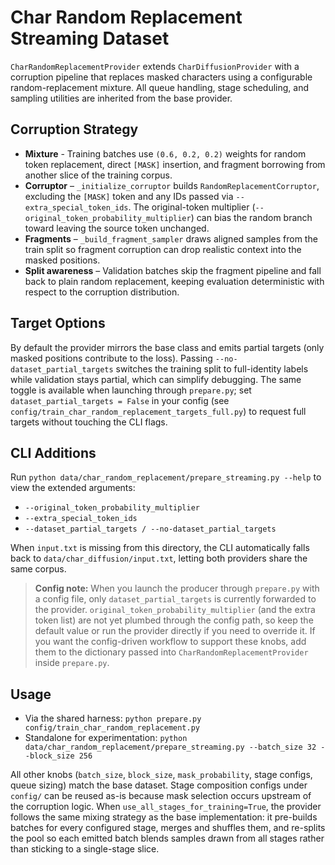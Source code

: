 # Char Random Replacement Streaming Dataset

`CharRandomReplacementProvider` extends `CharDiffusionProvider` with a corruption pipeline that replaces masked characters using a configurable random-replacement mixture. All queue handling, stage scheduling, and sampling utilities are inherited from the base provider.

## Corruption Strategy

- **Mixture** - Training batches use `(0.6, 0.2, 0.2)` weights for random token replacement, direct `[MASK]` insertion, and fragment borrowing from another slice of the training corpus.
- **Corruptor** – `_initialize_corruptor` builds `RandomReplacementCorruptor`, excluding the `[MASK]` token and any IDs passed via `--extra_special_token_ids`. The original-token multiplier (`--original_token_probability_multiplier`) can bias the random branch toward leaving the source token unchanged.
- **Fragments** – `_build_fragment_sampler` draws aligned samples from the train split so fragment corruption can drop realistic context into the masked positions.
- **Split awareness** – Validation batches skip the fragment pipeline and fall back to plain random replacement, keeping evaluation deterministic with respect to the corruption distribution.

## Target Options

By default the provider mirrors the base class and emits partial targets (only masked positions contribute to the loss). Passing `--no-dataset_partial_targets` switches the training split to full-identity labels while validation stays partial, which can simplify debugging. The same toggle is available when launching through `prepare.py`; set `dataset_partial_targets = False` in your config (see `config/train_char_random_replacement_targets_full.py`) to request full targets without touching the CLI flags.

## CLI Additions

Run `python data/char_random_replacement/prepare_streaming.py --help` to view the extended arguments:

- `--original_token_probability_multiplier`
- `--extra_special_token_ids`
- `--dataset_partial_targets / --no-dataset_partial_targets`

When `input.txt` is missing from this directory, the CLI automatically falls back to `data/char_diffusion/input.txt`, letting both providers share the same corpus.

> **Config note:** When you launch the producer through `prepare.py` with a config file, only `dataset_partial_targets` is currently forwarded to the provider. `original_token_probability_multiplier` (and the extra token list) are not yet plumbed through the config path, so keep the default value or run the provider directly if you need to override it. If you want the config-driven workflow to support these knobs, add them to the dictionary passed into `CharRandomReplacementProvider` inside `prepare.py`.

## Usage

- Via the shared harness: `python prepare.py config/train_char_random_replacement.py`
- Standalone for experimentation: `python data/char_random_replacement/prepare_streaming.py --batch_size 32 --block_size 256`

All other knobs (`batch_size`, `block_size`, `mask_probability`, stage configs, queue sizing) match the base dataset. Stage composition configs under `config/` can be reused as-is because mask selection occurs upstream of the corruption logic. When `use_all_stages_for_training=True`, the provider follows the same mixing strategy as the base implementation: it pre-builds batches for every configured stage, merges and shuffles them, and re-splits the pool so each emitted batch blends samples drawn from all stages rather than sticking to a single-stage slice.
